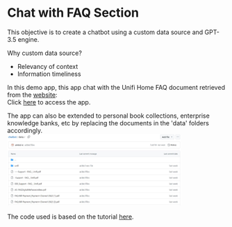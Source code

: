 # Chat with FAQ Section

This objective is to create a chatbot using a custom data source and GPT-3.5 engine.  <br>  

Why custom data source?
* Relevancy of context <br>
* Information timeliness


In this demo app, this app chat with the Unifi Home FAQ document retrieved from the [website](https://unifi.com.my/support/faq): <br>Click [here](https://faq-chatbot.streamlit.app/) to access the app.

The app can also be extended to personal book collections, enterprise knowledge banks, etc by replacing the documents in the 'data' folders accordingly. <br>
<img width="400px" src="./media/data_folder.JPG" alt="data folder" />


The code used is based on the tutorial [here](https://blog.streamlit.io/build-a-chatbot-with-custom-data-sources-powered-by-llamaindex/).
